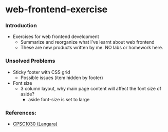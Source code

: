 # web-frontend-exercise

### Introduction
- Exercises for web frontend development
    - Summarize and reorganize what I've learnt about web frontend
    - These are new products written by me. NO labs or homework here.

### Unsolved Problems
- Sticky footer with CSS grid
    - Possible issues (item hidden by footer)
- Font size
    - 3 column layout, why main page content will affect the font size of aside?
        - aside font-size is set to large

### References:
- [CPSC1030 (Langara)](https://langara.ca/programs-and-courses/courses/CPSC/1030.html)